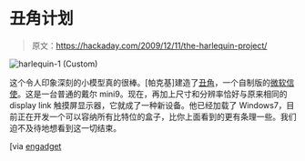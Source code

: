 # 丑角计划

> 原文：<https://hackaday.com/2009/12/11/the-harlequin-project/>

![](img/2820d163f8a37d3a722f7c6e63aef489.png "harlequin-1 (Custom)")

这个令人印象深刻的小模型真的很棒。[帕克基]建造了[丑角](http://www.mydellmini.com/forum/dell-mini-9-hardware-upgrades/14520-harlequin-project-dual-touch-screen-tablet-diy-courier.html#post114148)，一个自制版的[微软信使](http://www.engadget.com/2009/11/04/microsoft-courier-interface-explained-in-more-detail/)。这是一台普通的戴尔 mini9。现在，再加上尺寸和分辨率恰好与原来相同的 display link 触摸屏显示器，它就成了一种新设备。他已经加载了 Windows7，目前正在开发一个可以容纳所有比特位的盒子，比你上面看到的更有条理一些。我们迫不及待地想看到这一切结束。

[via [engadget](http://www.engadget.com/2009/12/09/modder-creates-dual-screen-courier-from-dell-mini-9-calls-it-ha/)